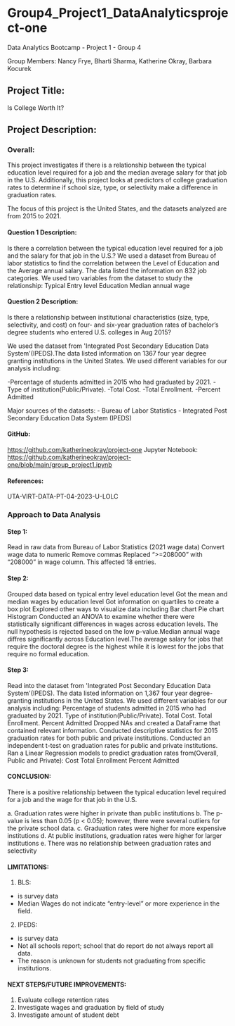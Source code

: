 # Group4_Project1_DataAnalyticsproject-one

Data Analytics Bootcamp - Project 1 - Group 4

Group Members: Nancy Frye, Bharti Sharma, Katherine Okray, Barbara Kocurek

## Project Title:

Is College Worth It? 

## Project Description: 

### Overall: 
This project investigates if there is a relationship between the typical education level required for a job and the median average salary for that job in the U.S. Additionally, this project looks at predictors of college graduation rates to determine if school size, type, or selectivity make a difference in graduation rates.

The focus of this project is the United States, and the datasets analyzed are from 2015 to 2021.

#### Question 1 Description:

Is there a correlation between the typical education level required for a job and the salary for that job in the U.S.? We used a dataset from Bureau of labor statistics to find the correlation between the Level of Education and the Average annual salary. The data listed the information on 832 job categories. We used two variables from the dataset to study the relationship: Typical Entry level Education Median annual wage

#### Question 2 Description:

Is there a relationship between institutional characteristics (size, type, selectivity, and cost) on four- and six-year graduation rates of bachelor’s degree students who entered U.S. colleges in Aug 2015?

We used the dataset from 'Integrated Post Secondary Education Data System'(IPEDS).The data listed information on 1367 four year degree granting institutions in the United States. We used different variables for our analysis including:

-Percentage of students admitted in 2015 who had graduated by 2021.
-Type of institution(Public/Private).
-Total Cost.
-Total Enrollment.
-Percent Admitted

Major sources of the datasets: - Bureau of Labor Statistics - Integrated Post Secondary Education Data System (IPEDS)

#### GitHub:
https://github.com/katherineokray/project-one
Jupyter Notebook: https://github.com/katherineokray/project-one/blob/main/group_project1.ipynb

#### References: 

UTA-VIRT-DATA-PT-04-2023-U-LOLC

### Approach to Data Analysis 
#### Step 1: 

Read in raw data from Bureau of Labor Statistics (2021 wage data) Convert wage data to numeric Remove commas Replaced “>=208000” with “208000” in wage column. This affected 18 entries.

#### Step 2: 

Grouped data based on typical entry level education level Got the mean and median wages by education level Got information on quartiles to create a box plot Explored other ways to visualize data including Bar chart Pie chart Histogram Conducted an ANOVA to examine whether there were statistically significant differences in wages across education levels. The null hypothesis is rejected based on the low p-value.Median annual wage diffres significantly across Education level.The average salary for jobs that require the doctoral degree is the highest while it is lowest for the jobs that require no formal education.

#### Step 3: 

Read into the dataset from 'Integrated Post Secondary Education Data System'(IPEDS). The data listed information on 1,367 four year degree-granting institutions in the United States. We used different variables for our analysis including: Percentage of students admitted in 2015 who had graduated by 2021. Type of institution(Public/Private). Total Cost. Total Enrollment. Percent Admitted Dropped NAs and created a DataFrame that contained relevant information. Conducted descriptive statistics for 2015 graduation rates for both public and private institutions. Conducted an independent t-test on graduation rates for public and private institutions. Ran a Linear Regression models to predict graduation rates from(Overall, Public and Private): Cost Total Enrollment Percent Admitted

#### CONCLUSION:

There is a positive relationship between the typical education level required for a job and the wage for that job in the U.S.

a. Graduation rates were higher in private than public institutions 
b. The p-value is less than 0.05 (p < 0.05); however, there were several outliers for the private school data. 
c. Graduation rates were higher for more expensive institutions 
d. At public institutions, graduation rates were higher for larger institutions 
e. There was no relationship between graduation rates and selectivity

#### LIMITATIONS: 

1. BLS: 

- is survey data
- Median Wages do not indicate “entry-level” or more experience in the field. 

2. IPEDS:

- is survey data
- Not all schools report; school that do report do not always report all data.
- The reason is unknown for students not graduating from specific institutions.
   
#### NEXT STEPS/FUTURE IMPROVEMENTS:

1. Evaluate college retention rates 
2. Investigate wages and graduation by field of study 
3. Investigate amount of student debt
